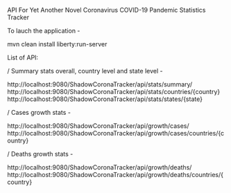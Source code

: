 API For Yet Another Novel Coronavirus COVID-19 Pandemic Statistics Tracker

To lauch the application -

mvn clean install liberty:run-server

List of API:

/ Summary stats overall, country level and state level -

  http://localhost:9080/ShadowCoronaTracker/api/stats/summary/
  http://localhost:9080/ShadowCoronaTracker/api/stats/countries/{country}
  http://localhost:9080/ShadowCoronaTracker/api/stats/states/{state}

/ Cases growth stats -

  http://localhost:9080/ShadowCoronaTracker/api/growth/cases/
  http://localhost:9080/ShadowCoronaTracker/api/growth/cases/countries/{country}

/ Deaths growth stats -

  http://localhost:9080/ShadowCoronaTracker/api/growth/deaths/
  http://localhost:9080/ShadowCoronaTracker/api/growth/deaths/countries/{country}

